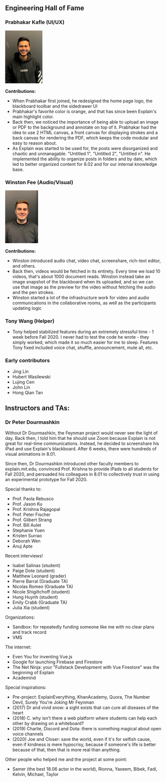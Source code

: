 ## Engineering Hall of Fame

<p float="left">
 
### Prabhakar Kafle (UI/UX)
 
<img src="documentation/images/Prabhakar.jpg" alt="member photo" height="170"/> 
 
 <b>Contributions:</b>
 - When Prabhakar first joined, he redesigned the home page logo, the blackboard toolbar and the sidedrawer UI 
 - Prabhakar's favorite color is orange, and that has since been Explain's main highlight color. 
 - Back then, we noticed the importance of being able to upload an image or PDF to the background and annotate on top of it. Prabhakar had the idea to use 2 HTML canvas, a front canvas for displaying strokes and a back canvas for rendering the PDF, which keeps the code modular and easy to reason about.
 - As Explain was started to be used for, the posts were disorganized and chaotic and unmanagable. "Untitled 1", "Untitled 2", "Untitled n". He implemented the ability to organize posts in folders and by date, which led to better organized content for 8.02 and for our internal knowledge base. 

### Winston Fee (Audio/Visual)
 
<img src="documentation/images/Winston.jpg" alt="member photo" height="170"/> 

<b>Contributions:</b>
  - Winston introduced audio chat, video chat, screenshare, rich-text editor, and others. 
  - Back then, videos would be fetched in its entirety. Every time we load 10 videos, that's about 1000 document reads. Winston instead take an image snapshot 
    of the blackboard when its uploaded, and so we can use that image as the preview for the video without fetching the audio and the pen strokes. 
  - Winston started a lot of the infrastructure work for video and audio communications in the collaborative rooms, as well as the participants updating logic
</p>

### Tony Wang (Helper)
  - Tony helped stabilized features during an extremely stressful time - 1 week before Fall 2020. I never had to test the code he wrote - they simply worked, which made it so much easier for me to sleep. Features Tony fixed included voice chat, shuffle, announcement, mute all, etc.

### Early contributors
  - Jing Lin
  - Hubert Wasilewski
  - Lujing Cen 
  - John Lin
  - Hong Qian Tan
  
## Instructors and TAs: 

### Dr Peter Dourmashkin
Without Dr Dourmashkin, the Feynman project would never see the light of day. Back then, I told him that he should use Zoom because Explain is not great for real-time communications. Instead, he decided to screenshare his iPad and use Explain's blackboard. After 6 weeks, there were hundreds of visual animations in 8.01. 

Since then, Dr Dourmashkin introduced other faculty members to explain.mit.edu, convinced Prof. Krishna to provide iPads to all students for Fall 2020, and persuaded his colleagues in 8.01 to collectively trust in using an experimental prototype for Fall 2020. 

Special thanks to: 
  - Prof. Paola Rebusco
  - Prof. Jason Ku
  - Prof. Krishna Rajagopal 
  - Prof. Peter Fischer
  - Prof. Gilbert Strang
  - Prof. Bill Aulet
  - Stephanie Yuen
  - Kristen Surrao
  - Deborah Wen 
  - Anuj Apte
  
Recent interviews!
  - Isabel Salinas (student)
  - Paige Dote (student)
  - Matthew Leonard (grader)
  - Pierre Barral (Graduate TA)
  - Nicolas Romeo (Graduate TA)
  - Nicole Shigiltchoff (student)
  - Hung Huynh (student)
  - Emily Crabb (Graduate TA)
  - Julia Xia (student)
  
Organizations: 
  - Sandbox: for repeatedly funding someone like me with no clear plans and track record
  - VMS

The internet: 
  - Even You for inventing Vue.js
  - Google for launching Firebase and Firestore
  - The Net Ninja: your "Fullstack Development with Vue Firestore" was the beginning of Explain
  - Academind

Special inspirations:
   - Pre-project: ExplainEverything, KhanAcademy, Quora, The Number Devil, Surely You're Joking Mr Feynman
   - (2017) Dr and vivid snow: a sight exists that can cure all diseases of the heart
   - (2018) C. why isn't there a web platform where students can help each other by drawing on a whiteboard?
   - (2019) Charlie, Discord and Dota: there is something magical about open voice channels
   - (2020) Joe and Closer: save the world, even if it's for selfish cause, even if kindness is mere hypocrisy, because if someone's life is better because of that, then that is more real than anything. 

Other people who helped me and the project at some point:
  -  Samer (the best 18.06 actor in the world), Rionna, Yaseem, Bibek, Fadi, Kelvin, Michael, Taylor
